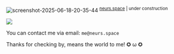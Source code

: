 ![screenshot-2025-06-18-20-35-44](https://github.com/user-attachments/assets/2c277d72-1bff-4afb-9c23-9b58e29ff109)
<sup><a href="https://neurs.space">neurs.space</a> | under construction</sup>

![](https://komarev.com/ghpvc/?username=neursh&label=Silly+goobers)

You can contact me via email: `me@neurs.space`

Thanks for checking by, means the world to me! ✪ ω ✪
